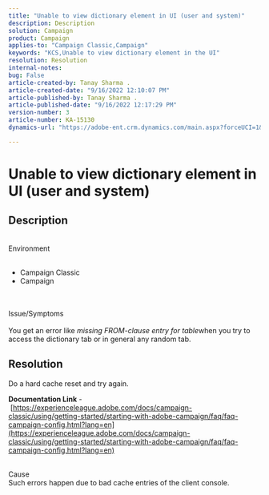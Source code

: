 ```yaml
---
title: "Unable to view dictionary element in UI (user and system)"
description: Description
solution: Campaign
product: Campaign
applies-to: "Campaign Classic,Campaign"
keywords: "KCS,Unable to view dictionary element in the UI"
resolution: Resolution
internal-notes: 
bug: False
article-created-by: Tanay Sharma .
article-created-date: "9/16/2022 12:10:07 PM"
article-published-by: Tanay Sharma .
article-published-date: "9/16/2022 12:17:29 PM"
version-number: 3
article-number: KA-15130
dynamics-url: "https://adobe-ent.crm.dynamics.com/main.aspx?forceUCI=1&pagetype=entityrecord&etn=knowledgearticle&id=8b7ebd7e-b835-ed11-9db1-002248086735"

---
```

# Unable to view dictionary element in UI (user and system)

## Description

<br>Environment<br><br>
- Campaign Classic
- Campaign



<br><br>Issue/Symptoms<br><br>
You get an error like *missing FROM-clause entry for table*when you try to access the dictionary tab or in general any random tab.


## Resolution


Do a hard cache reset and try again.

<b>Documentation Link</b> - [https://experienceleague.adobe.com/docs/campaign-classic/using/getting-started/starting-with-adobe-campaign/faq/faq-campaign-config.html?lang=en](https://experienceleague.adobe.com/docs/campaign-classic/using/getting-started/starting-with-adobe-campaign/faq/faq-campaign-config.html?lang=en)


<br>Cause<br>
Such errors happen due to bad cache entries of the client console.

